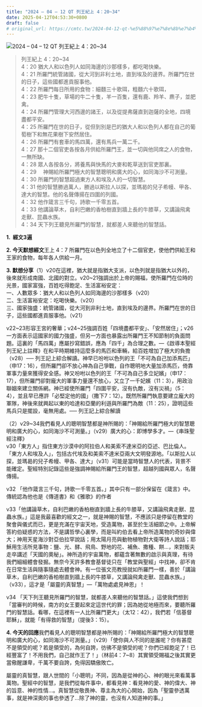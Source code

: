```yaml
---
title: "2024 – 04 – 12 QT 列王紀上 4：20~34"
date: 2025-04-12T04:53:30+0800
draft: false
# original_url: https://cmtc.tw/2024-04-12-qt-%e5%88%97%e7%8e%8b%e7%b4%80%e4%b8%8a-4%ef%bc%9a2034
---
```


![2024 – 04 – 12 QT 列王紀上 4：20~34](/images/qt.jpg  "2024 – 04 – 12 QT 列王紀上 4：20~34")

> 列王紀上 4：20~34  
> 4：20 猶大人和以色列人如同海邊的沙那樣多，都吃喝快樂。  
> 4：21 所羅門統管諸國，從大河到非利士地，直到埃及的邊界。所羅門在世的日子，這些國都進貢服事他。  
> 4：22 所羅門每日所用的食物：細麵三十歌珥，粗麵六十歌珥，  
> 4：23 肥牛十隻，草場的牛二十隻，羊一百隻，還有鹿、羚羊、麃子，並肥禽。  
> 4：24 所羅門管理大河西邊的諸王，以及從提弗薩直到迦薩的全地，四境盡都平安。  
> 4：25 所羅門在世的日子，從但到別是巴的猶大人和以色列人都在自己的葡萄樹下和無花果樹下安然居住。  
> 4：26 所羅門有套車的馬四萬，還有馬兵一萬二千。  
> 4：27 那十二個官吏各按各月供給所羅門王，並一切與他同席之人的食物，一無所缺。  
> 4：28 眾人各按各分，將養馬與快馬的大麥和乾草送到官吏那裏。  
> 4：29 　神賜給所羅門極大的智慧聰明和廣大的心，如同海沙不可測量。  
> 4：30 所羅門的智慧超過東方人和埃及人的一切智慧。  
> 4：31 他的智慧勝過萬人，勝過以斯拉人以探，並瑪曷的兒子希幔、甲各、達大的智慧。他的名聲傳揚在四圍的列國。  
> 4：32 他作箴言三千句，詩歌一千零五首。  
> 4：33 他講論草木，自利巴嫩的香柏樹直到牆上長的牛膝草，又講論飛禽走獸、昆蟲水族。  
> 4：34 天下列王聽見所羅門的智慧，就都差人來聽他的智慧話。

**1.  經文3遍**

**2. 今天默想經文**王上 4：7 所羅門在以色列全地立了十二個官吏，使他們供給王和王家的食物，每年各人供給一月。

**3. 默想分享**（1）v20在這裡，猶大就是指猶大支派，以色列就是指猶大以外的，後來就形成南國、北國的對立。v20~21強調出於上帝的賜福，使所羅門在位時的光景，國家富強，百姓吃得飽足、生活富裕安定：  
一、人數眾多：猶大人和以色列人如同海邊的沙那樣多（v20）  
二、生活富裕安定：吃喝快樂。（v20）  
三、國家強盛：統管諸國，從大河到非利士地，直到埃及的邊界。所羅門在世的日子，這些國都進貢服事他。（v21）

v22~23形容王宮的奢華；v24~25強調百姓「四境盡都平安」、「安然居住」；v26一方面表示這國家的國力強盛，但另一方面也暴露出所羅門王不知節制的負面問題。這裏的「馬四萬」應屬抄寫錯誤，應為「四千」為合理之數。—《啟導本聖經列王紀上註釋》在和平時期維持這麼多的馬匹和車輛，給百姓增加了極大的負擔（v28）── 列王記上綜合解讀。神早已吩咐以色列的王「不可為自己加添馬匹」（申17：16），但所羅門卻不放心神為自己爭戰，自作聰明地大量加添馬匹，倚靠軍事力量來獲得安全感。神又吩咐以色列的王「不可為自己多立妃嬪」（申17：17），但所羅門卻對龐大的軍事力量還不放心，又立了一千妃嬪（11：3），用政治聯姻來建立關係網。神已經使所羅門「四圍平安，沒有仇敵，沒有災禍」（5：4），並且早已應許「必堅定他的國」（撒下7：12）。既然所羅門執意要建立龐大的軍隊，神後來就興起以東的哈達和亞蘭的利遜與所羅門為敵（11：25），證明這些馬兵只是擺設，毫無用處。── 列王記上綜合解讀

（2）v29~34我們看見人的聰明智慧都是神所賜的：「神賜給所羅門極大的智慧聰明和廣大的心，如同海沙不可測量。」（v29）廣大的心：即博學多才。—《串珠聖經注釋》  
v30「東方人」指住東方沙漠中的阿拉伯人和美索不達米亞的亞述、巴比倫人。「東方人和埃及人」，包括古代埃及和美索不達米亞兩大文明發源地。「以斯拉人以探，並瑪曷的兒子希幔、甲各、達大」（v31）可能是當時智慧人的代表，背景不能確定。聖經特別記錄這些是強調神賜給所羅門王的智慧，超越列國與眾人，名聲傳揚。

v32 「他作箴言三千句，詩歌一千零五首。」其中只有一部分保留在《箴言》中。傳統認為他也是《傳道書》和《雅歌》的作者

v33「他講論草木，自利巴嫩的香柏樹直到牆上長的牛膝草，又講論飛禽走獸、昆蟲水族。」這是我最喜歡的經文之一，就是神賜的智慧，不應該只是停留在教堂的聚會與儀式而已，更是充滿在宇宙天地，受造萬物，甚至於生活細節之中。上帝解答約伯疑惑的方法，不是講哲學心裏學，而是叫約伯去看上帝所造萬物的奇妙與偉大；神用天星海沙對亞伯拉罕說話；用太陽月亮與動物植物對大衛等詩人說話；耶穌用生活所見事物：鹽、光、酵、飛鳥、野地的花、補魚、撒種、餅…，來對販夫走卒講述「天國的奧秘」。神所造的宇宙萬物，都蘊含著無數的啟示與真理，有待我們細細體會發掘。無奈今天許多教會基督徒只在「教堂與聖經」中找神，卻不肯在日常生活與隨事隨處去體會神。有一位張文亮教授就如所羅門一樣，善於「講論草木，自利巴嫩的香柏樹直到牆上長的牛膝草，又講論飛禽走獸、昆蟲水族。」（v33），這才是「屬靈的真智慧」—「萬物處處見神恩」！

v34 「天下列王聽見所羅門的智慧，就都差人來聽他的智慧話。」這使我們想到「當審判的時候，南方的女王要起來定這世代的罪；因為她從地極而來，要聽所羅門的智慧話。看哪，在這裡有一人比所羅門更大」（太12：42），我們若「信基督耶穌」，就能「有得救的智慧」（提後3：15）。

**4. 今天的回應**我們看見人的聰明智慧都是神所賜的：「神賜給所羅門極大的智慧聰明和廣大的心，如同海沙不可測量。」（v29）「使你與人不同的是誰呢？你有甚麼不是領受的呢？若是領受的，為何自誇，彷彿不是領受的呢？你們已經飽足了！已經豐富了！不用我們，自己就作王了！」（林前4：7~8）其實領受賜福之後其實更當儆醒謙卑，千萬不要自誇，免得因驕傲敗亡。

屬靈的真智慧，跟人世間的「小聰明」不同，因為是從神的心、神的眼光來看萬事萬物。聖經中的智慧，是我們從每件事中，都看見神：看見神的愛、神的偉大、神的旨意、神的性情…。真智慧從敬畏神、尊主為大的心開始，因為「聖靈參透萬事，就是神深奧的事也參透了…除了神的靈，也沒有人知道神的事。」
